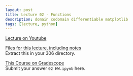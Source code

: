 ```yaml
---
layout: post
title: Lecture 02 - Functions
description: domain codomain differentiable matplotlib
tags: [lecture, python]
---
```


[Lecture on Youtube](https://www.youtube.com/watch?v=2aPsRQ_zaVM)

[Files for this lecture, including notes](https://buffalo.box.com/s/25s695zq6nup6jixxn037vsiu5g2p0lq)  
Extract this in your 306 directory.

[This Course on Gradescope](https://www.gradescope.com/courses/134417/)  
Submit your answer `02 HW.ipynb` here.
